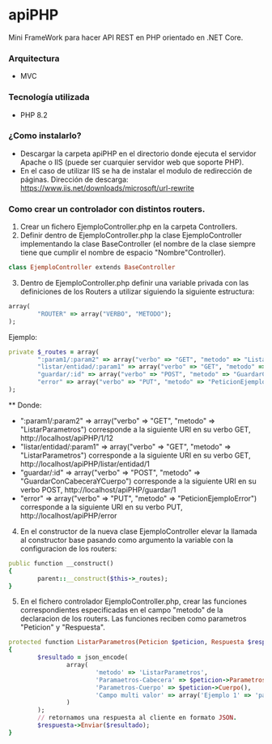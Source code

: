 # apiPHP
Mini FrameWork para hacer API REST en PHP orientado en .NET Core.

### Arquitectura

- MVC

### Tecnología utilizada

- PHP 8.2

### ¿Como instalarlo?

- Descargar la carpeta apiPHP en el directorio donde ejecuta el servidor Apache o IIS (puede ser cuarquier servidor web que soporte PHP).
- En el caso de utilizar IIS se ha de instalar el modulo de redirección de páginas. Dirección de descarga: https://www.iis.net/downloads/microsoft/url-rewrite

### Como crear un controlador con distintos routers.

1. Crear un fichero EjemploController.php en la carpeta Controllers.
2. Definir dentro de EjemploController.php la clase EjemploController implementando la clase BaseController (el nombre de la clase siempre tiene que cumplir el nombre de espacio "Nombre"Controller).
```ruby
class EjemploController extends BaseController
```
3. Dentro de EjemploController.php definir una variable privada con las definiciones de los Routers a utilizar siguiendo la siguiente estructura:
```ruby
array(
        "ROUTER" => array("VERBO", "METODO");
);
```  
Ejemplo:
```ruby
private $_routes = array(
        ":param1/:param2" => array("verbo" => "GET", "metodo" => "ListarParametros"),
        "listar/entidad/:param1" => array("verbo" => "GET", "metodo" => "ListarParametros"),
        "guardar/:id" => array("verbo" => "POST", "metodo" => "GuardarConCabeceraYCuerpo"),
        "error" => array("verbo" => "PUT", "metodo" => "PeticionEjemploError")
);
```
** Donde:
- ":param1/:param2" => array("verbo" => "GET", "metodo" => "ListarParametros") corresponde a la siguiente URI en su verbo GET, http://localhost/apiPHP/1/12
- "listar/entidad/:param1" => array("verbo" => "GET", "metodo" => "ListarParametros") corresponde a la siguiente URI en su verbo GET, http://localhost/apiPHP/listar/entidad/1
- "guardar/:id" => array("verbo" => "POST", "metodo" => "GuardarConCabeceraYCuerpo") corresponde a la siguiente URI en su verbo POST, http://localhost/apiPHP/guardar/1
- "error" => array("verbo" => "PUT", "metodo" => "PeticionEjemploError") corresponde a la siguiente URI en su verbo PUT, http://localhost/apiPHP/error
4. En el constructor de la nueva clase EjemploController elevar la llamada al constructor base pasando como argumento la variable con la configuracion de los routers:
```ruby
public function __construct()
{ 
        parent::__construct($this->_routes);
}
```
5. En el fichero controlador EjemploController.php, crear las funciones correspondientes especificadas en el campo "metodo" de la declaracion de los routers. 
Las funciones reciben como parametros "Peticion" y "Respuesta".
```ruby
protected function ListarParametros(Peticion $peticion, Respuesta $respuesta): void
{
        $resultado = json_encode(
                array(
                        'metodo' => 'ListarParametros',
                        'Paramaetros-Cabecera' => $peticion->Parametros(),
                        'Parametros-Cuerpo' => $peticion->Cuerpo(),
                        'Campo multi valor' => array('Ejemplo 1' => 'patata 1', 'Ejemplo 2' => 'patata 2')
                )
        );
        // retornamos una respuesta al cliente en formato JSON.
        $respuesta->Enviar($resultado);
}
```
